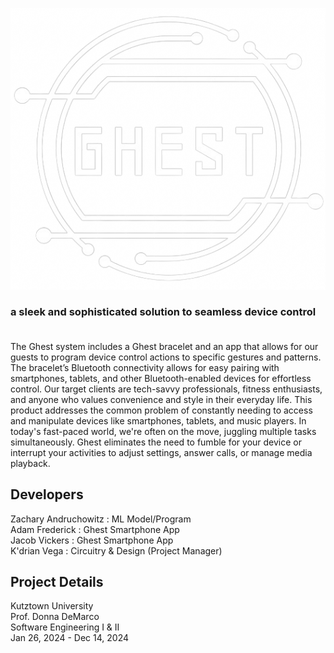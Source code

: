 ![alt text](https://github.com/csku25/ghest/blob/main/logo/ghest_white_transparent.png?raw=true)<br />
### a sleek and sophisticated solution to seamless device control<br /><br />

The Ghest system includes a Ghest bracelet and an app that allows for our guests to program device control actions to specific gestures and patterns. The bracelet’s Bluetooth connectivity allows for easy pairing with smartphones, tablets, and other Bluetooth-enabled devices for effortless control. Our target clients are tech-savvy professionals, fitness enthusiasts, and anyone who values convenience and style in their everyday life. This product addresses the common problem of constantly needing to access and manipulate devices like smartphones, tablets, and music players. In today's fast-paced world, we're often on the move, juggling multiple tasks simultaneously. Ghest eliminates the need to fumble for your device or interrupt your activities to adjust settings, answer calls, or manage media playback.

## Developers
Zachary Andruchowitz : ML Model/Program<br />
Adam Frederick : Ghest Smartphone App<br />
Jacob Vickers : Ghest Smartphone App<br />
K'drian Vega : Circuitry & Design (Project Manager)<br />

## Project Details
Kutztown University<br />
Prof. Donna DeMarco<br />
Software Engineering I & II<br />
Jan 26, 2024 - Dec 14, 2024
